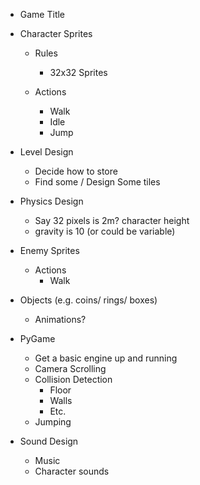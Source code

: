 - Game Title

- Character Sprites
	- Rules
		- 32x32 Sprites
		
	- Actions
		- Walk
		- Idle
		- Jump
- Level Design
	- Decide how to store
	- Find some / Design Some tiles
- Physics Design
	- Say 32 pixels is 2m? character height
	- gravity is 10 (or could be variable)
- Enemy Sprites
	- Actions
		- Walk
- Objects (e.g. coins/ rings/ boxes)
	- Animations? 
	
- PyGame
	- Get a basic engine up and running
	- Camera Scrolling
	- Collision Detection 
		- Floor
		- Walls
		- Etc.
	- Jumping

- Sound Design
    - Music
    - Character sounds
    
